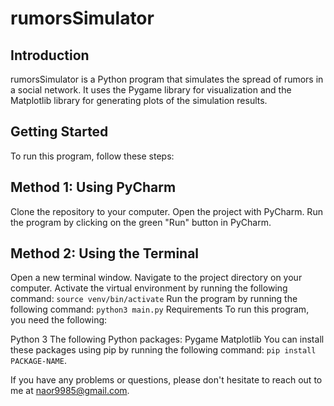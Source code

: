 # rumorsSimulator

## Introduction

rumorsSimulator is a Python program that simulates the spread of rumors in a social network. It uses the Pygame library for visualization and the Matplotlib library for generating plots of the simulation results.

## Getting Started

To run this program, follow these steps:

## Method 1: Using PyCharm

Clone the repository to your computer.
Open the project with PyCharm.
Run the program by clicking on the green "Run" button in PyCharm.

## Method 2: Using the Terminal

Open a new terminal window.
Navigate to the project directory on your computer.
Activate the virtual environment by running the following command: ```source venv/bin/activate```
Run the program by running the following command: ```python3 main.py```
Requirements
To run this program, you need the following:

Python 3
The following Python packages:
Pygame
Matplotlib
You can install these packages using pip by running the following command: ```pip install PACKAGE-NAME```.

If you have any problems or questions, please don't hesitate to reach out to me at naor9985@gmail.com.
